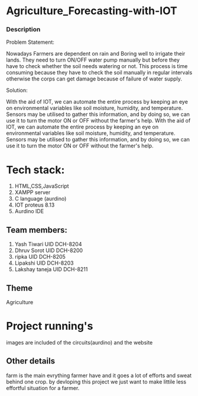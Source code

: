 # Agriculture_Forecasting-with-IOT

### Description
Problem Statement:

Nowadays Farmers are dependent on rain and Boring well to irrigate their lands. 
They need to turn ON/OFF water pump manually but before they have to check whether the soil needs watering or not.
This process is time consuming because they have to check the soil manually in regular intervals otherwise the corps can get damage because of failure of water supply.

Solution:

With the aid of IOT, we can automate the entire process by keeping an eye on environmental variables like soil moisture, humidity, and temperature.
Sensors may be utilised to gather this information, and by doing so, we can use it to turn the motor ON or OFF without the farmer's help.
With the aid of IOT, we can automate the entire process by keeping an eye on environmental variables like soil moisture, humidity, and temperature.
Sensors may be utilised to gather this information, and by doing so, we can use it to turn the motor ON or OFF without the farmer's help.


# Tech stack:
1. HTML,CSS,JavaScript
2. XAMPP server
3. C language (aurdino)
4. IOT proteus 8.13
5. Aurdino IDE

## Team members:
1. Yash Tiwari UID  DCH-8204
2. Dhruv Sorot  UID  DCH-8200
3. ripka  UID  DCH-8205
4. Lipakshi UID  DCH-8203
5. Lakshay taneja UID DCH-8211
 
## Theme 
Agriculture

# Project running's
images are included of the circuits(aurdino) and the website 

## Other details 
farm is the main evrything farmer have and it goes a lot of efforts and sweat behind one crop.
by devloping this project we just want to make littile less effortful situation for a farmer.

